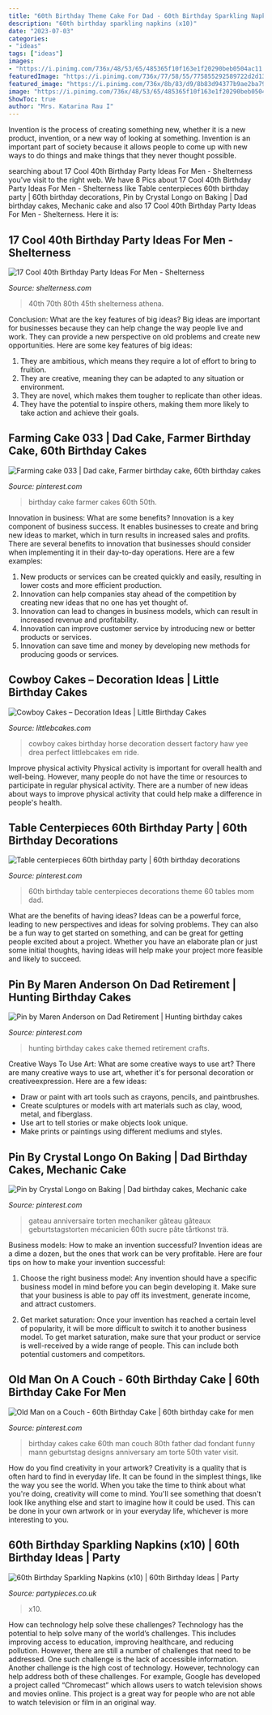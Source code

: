 ```yaml
---
title: "60th Birthday Theme Cake For Dad - 60th Birthday Sparkling Napkins (x10)"
description: "60th birthday sparkling napkins (x10)"
date: "2023-07-03"
categories:
- "ideas"
tags: ["ideas"]
images:
- "https://i.pinimg.com/736x/48/53/65/485365f10f163e1f20290beb0504ac11.jpg"
featuredImage: "https://i.pinimg.com/736x/77/58/55/775855292589722d2d139470f7be4edc.jpg"
featured_image: "https://i.pinimg.com/736x/8b/83/d9/8b83d94377b9ae2ba7938b7bbcddcd33.jpg"
image: "https://i.pinimg.com/736x/48/53/65/485365f10f163e1f20290beb0504ac11.jpg"
ShowToc: true
author: "Mrs. Katarina Rau I"
---
```



Invention is the process of creating something new, whether it is a new product, invention, or a new way of looking at something. Invention is an important part of society because it allows people to come up with new ways to do things and make things that they never thought possible.

	

		
searching about 17 Cool 40th Birthday Party Ideas For Men - Shelterness you've visit to the right web. We have 8 Pics about 17 Cool 40th Birthday Party Ideas For Men - Shelterness like Table centerpieces 60th birthday party | 60th birthday decorations, Pin by Crystal Longo on Baking | Dad birthday cakes, Mechanic cake and also 17 Cool 40th Birthday Party Ideas For Men - Shelterness. Here it is:
		
    
## 17 Cool 40th Birthday Party Ideas For Men - Shelterness

<img loading=lazy src="https://i.shelterness.com/2017/02/07-vintage-dude-thank-tags-for-party-favors.jpg" onerror="this.onerror=null;this.src='https://tse4.mm.bing.net/th?id=OIP.Ne2XOytjrLigGekK1BxSpwHaJ4&amp;pid=15.1';" alt="17 Cool 40th Birthday Party Ideas For Men - Shelterness">

_Source: shelterness.com_

>40th 70th 80th 45th shelterness athena. 

	

Conclusion: What are the key features of big ideas?
Big ideas are important for businesses because they can help change the way people live and work. They can provide a new perspective on old problems and create new opportunities. Here are some key features of big ideas: 
1. They are ambitious, which means they require a lot of effort to bring to fruition. 
2. They are creative, meaning they can be adapted to any situation or environment. 
3. They are novel, which makes them tougher to replicate than other ideas. 
4. They have the potential to inspire others, making them more likely to take action and achieve their goals.

    
## Farming Cake 033 | Dad Cake, Farmer Birthday Cake, 60th Birthday Cakes

<img loading=lazy src="https://i.pinimg.com/736x/61/9b/68/619b68f945c7e04cbe37c693ccc915db--th-birthday-birthday-ideas.jpg" onerror="this.onerror=null;this.src='https://tse1.mm.bing.net/th?id=OIP.yUXnCoiapYZEBKWPmszvWQHaG_&amp;pid=15.1';" alt="Farming cake 033 | Dad cake, Farmer birthday cake, 60th birthday cakes">

_Source: pinterest.com_

>birthday cake farmer cakes 60th 50th. 

	

Innovation in business: What are some benefits?
Innovation is a key component of business success. It enables businesses to create and bring new ideas to market, which in turn results in increased sales and profits. There are several benefits to innovation that businesses should consider when implementing it in their day-to-day operations. Here are a few examples: 
1) New products or services can be created quickly and easily, resulting in lower costs and more efficient production. 
2) Innovation can help companies stay ahead of the competition by creating new ideas that no one has yet thought of. 
3) Innovation can lead to changes in business models, which can result in increased revenue and profitability. 
4) Innovation can improve customer service by introducing new or better products or services. 
5) Innovation can save time and money by developing new methods for producing goods or services.

    
## Cowboy Cakes – Decoration Ideas | Little Birthday Cakes

<img loading=lazy src="http://www.littlebcakes.com/wp-content/uploads/2014/02/Cowboy-Birthday-Cakes-For-Kids.jpg" onerror="this.onerror=null;this.src='https://tse3.mm.bing.net/th?id=OIP.OQ7MZiPhmE9P4bMucQy-UQHaLv&amp;pid=15.1';" alt="Cowboy Cakes – Decoration Ideas | Little Birthday Cakes">

_Source: littlebcakes.com_

>cowboy cakes birthday horse decoration dessert factory haw yee drea perfect littlebcakes em ride. 

	

Improve physical activity
Physical activity is important for overall health and well-being. However, many people do not have the time or resources to participate in regular physical activity. There are a number of new ideas about ways to improve physical activity that could help make a difference in people's health.

    
## Table Centerpieces 60th Birthday Party | 60th Birthday Decorations

<img loading=lazy src="https://i.pinimg.com/736x/48/53/65/485365f10f163e1f20290beb0504ac11.jpg" onerror="this.onerror=null;this.src='https://tse2.mm.bing.net/th?id=OIP.zLkKzU2gchh2D4Iq1S_aeAHaNK&amp;pid=15.1';" alt="Table centerpieces 60th birthday party | 60th birthday decorations">

_Source: pinterest.com_

>60th birthday table centerpieces decorations theme 60 tables mom dad. 

	

What are the benefits of having ideas?
Ideas can be a powerful force, leading to new perspectives and ideas for solving problems. They can also be a fun way to get started on something, and can be great for getting people excited about a project. Whether you have an elaborate plan or just some initial thoughts, having ideas will help make your project more feasible and likely to succeed.

    
## Pin By Maren Anderson On Dad Retirement | Hunting Birthday Cakes

<img loading=lazy src="https://i.pinimg.com/736x/00/de/a7/00dea7654539c4be0ca29253d5c74663.jpg" onerror="this.onerror=null;this.src='https://tse4.mm.bing.net/th?id=OIP.fh-j6z6b91G4rspueKxXiQHaFj&amp;pid=15.1';" alt="Pin by Maren Anderson on Dad Retirement | Hunting birthday cakes">

_Source: pinterest.com_

>hunting birthday cakes cake themed retirement crafts. 

	

Creative Ways To Use Art: What are some creative ways to use art?
There are many creative ways to use art, whether it's for personal decoration or creativeexpression. Here are a few ideas: 
- Draw or paint with art tools such as crayons, pencils, and paintbrushes.
- Create sculptures or models with art materials such as clay, wood, metal, and fiberglass.
- Use art to tell stories or make objects look unique.
- Make prints or paintings using different mediums and styles.

    
## Pin By Crystal Longo On Baking | Dad Birthday Cakes, Mechanic Cake

<img loading=lazy src="https://i.pinimg.com/736x/8b/83/d9/8b83d94377b9ae2ba7938b7bbcddcd33.jpg" onerror="this.onerror=null;this.src='https://tse2.mm.bing.net/th?id=OIP.Ud0sZP7t1vIOA8_gHBFyqQHaJ6&amp;pid=15.1';" alt="Pin by Crystal Longo on Baking | Dad birthday cakes, Mechanic cake">

_Source: pinterest.com_

>gateau anniversaire torten mechaniker gâteau gâteaux geburtstagstorten mécanicien 60th sucre pâte tårtkonst trä. 

	

Business models: How to make an invention successful?
Invention ideas are a dime a dozen, but the ones that work can be very profitable. Here are four tips on how to make your invention successful:
1. Choose the right business model: Any invention should have a specific business model in mind before you can begin developing it. Make sure that your business is able to pay off its investment, generate income, and attract customers.

2. Get market saturation: Once your invention has reached a certain level of popularity, it will be more difficult to switch it to another business model. To get market saturation, make sure that your product or service is well-received by a wide range of people. This can include both potential customers and competitors.


    
## Old Man On A Couch - 60th Birthday Cake | 60th Birthday Cake For Men

<img loading=lazy src="https://i.pinimg.com/736x/77/58/55/775855292589722d2d139470f7be4edc.jpg" onerror="this.onerror=null;this.src='https://tse4.mm.bing.net/th?id=OIP.Ojnd3YPz6s-pQHtgw-hxyAHaHG&amp;pid=15.1';" alt="Old Man on a Couch - 60th Birthday Cake | 60th birthday cake for men">

_Source: pinterest.com_

>birthday cakes cake 60th man couch 80th father dad fondant funny mann geburtstag designs anniversary am torte 50th vater visit. 

	

How do you find creativity in your artwork?
Creativity is a quality that is often hard to find in everyday life. It can be found in the simplest things, like the way you see the world. When you take the time to think about what you're doing, creativity will come to mind. You'll see something that doesn't look like anything else and start to imagine how it could be used. This can be done in your own artwork or in your everyday life, whichever is more interesting to you.

    
## 60th Birthday Sparkling Napkins (x10) | 60th Birthday Ideas | Party

<img loading=lazy src="https://cdn.shopify.com/s/files/1/0254/2030/0362/products/34323-60th_Birthday_Sparkle_Napkins_x10__b_21260b00-9ce8-425a-9961-807350c54f68_2400x.jpg?v=1585837785" onerror="this.onerror=null;this.src='https://tse4.mm.bing.net/th?id=OIP.NIKpcbv3fJKe80CmBVvzYgHaHa&amp;pid=15.1';" alt="60th Birthday Sparkling Napkins (x10) | 60th Birthday Ideas | Party">

_Source: partypieces.co.uk_

>x10. 

	

How can technology help solve these challenges?
Technology has the potential to help solve many of the world’s challenges. This includes improving access to education, improving healthcare, and reducing pollution. However, there are still a number of challenges that need to be addressed. One such challenge is the lack of accessible information. Another challenge is the high cost of technology. However, technology can help address both of these challenges. For example, Google has developed a project called “Chromecast” which allows users to watch television shows and movies online. This project is a great way for people who are not able to watch television or film in an original way.


